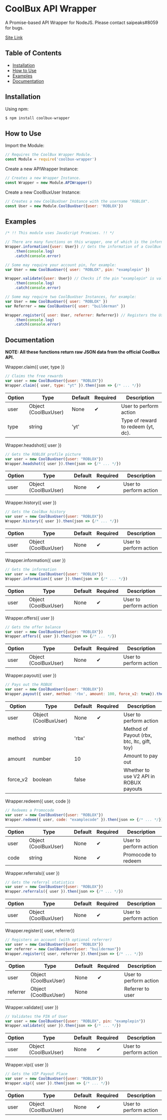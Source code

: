 # CoolBux API Wrapper
A Promise-based API Wrapper for NodeJS.
Please contact saipeaks#8059 for bugs.

[Site Link](https://coolbux.live/)

## Table of Contents

- [Installation](#Installation)
- [How to Use](#how-to-use)
- [Examples](#examples)
- [Documentation](#documentation)

## Installation

Using npm:
```bash
$ npm install coolbux-wrapper
```

## How to Use

Import the Module:
```js
// Requires the CoolBux Wrapper Module.
const Module = require('coolbux-wrapper')
```

Create a new APIWrapper Instance:
```js
// Creates a new Wrapper Instance.
const Wrapper = new Module.APIWrapper()
```

Create a new CoolBuxUser Instance:

```js
// Creates a new CoolBuxUser Instance with the username "ROBLOX".
const User = new Module.CoolBuxUser({user: 'ROBLOX'})
```

## Examples

```js
/* !! This module uses JavaScript Promises. !! */

// There are many functions on this wrapper, one of which is the information function:
Wrapper.information({user: User}) // Gets the information of a CoolBux User.
    .then(console.log)
    .catch(console.error)

// Some may require your account pin, for example:
var User = new CoolBuxUser({ user: "ROBLOX", pin: "examplepin" })

Wrapper.validate({user: User}) // Checks if the pin "examplepin" is valid.
    .then(console.log)
    .catch(console.error)

// Some may require two CoolBuxUser Instances, for example:
var User = new CoolBuxUser({ user: "ROBLOX" })
var Referrer = new CoolBuxUser({ user: "builderman" })

Wrapper.register({ user: User, referrer: Referrer}) // Registers the User account with the referral of Referrer.
    .then(console.log)
    .catch(console.error)
```

## Documentation
**NOTE: All these functions return raw JSON data from the official CoolBux API.**

Wrapper.claim({ user, type })
```js
// Claims the free rewards
var user = new CoolBuxUser({user: "ROBLOX"})
Wrapper.claim({ user, type: "yt" }).then(json => {/* ... */})
```

 Option | Type | Default | Required | Description 
 --- | --- | --- | --- | ---
user | Object (CoolBuxUser) | None | ✔ |User to perform action
type | string | 'yt' |   | Type of reward to redeem (yt, dc).

Wrapper.headshot({ user })
```js
// Gets the ROBLOX profile picture
var user = new CoolBuxUser({user: "ROBLOX"})
Wrapper.headshot({ user }).then(json => {/* ... */})
```

 Option | Type | Default | Required | Description 
 --- | --- | --- | --- | ---
user | Object (CoolBuxUser) | None | ✔ | User to perform action

Wrapper.history({ user })
```js
// Gets the CoolBux history
var user = new CoolBuxUser({user: "ROBLOX"})
Wrapper.history({ user }).then(json => {/* ... */})
```

 Option | Type | Default | Required | Description 
 --- | --- | --- | --- | ---
user | Object (CoolBuxUser) | None | ✔ | User to perform action

Wrapper.information({ user })
```js
// Gets the information
var user = new CoolBuxUser({user: "ROBLOX"})
Wrapper.information({ user }).then(json => {/* ... */})
```

 Option | Type | Default | Required | Description 
 --- | --- | --- | --- | ---
user | Object (CoolBuxUser) | None | ✔ | User to perform action

Wrapper.offers({ user })
```js
// Gets the offer balance
var user = new CoolBuxUser({user: "ROBLOX"})
Wrapper.offers({ user }).then(json => {/* ... */})
```

 Option | Type | Default | Required | Description 
 --- | --- | --- | --- | ---
user | Object (CoolBuxUser) | None | ✔ | User to perform action

Wrapper.payout({ user })
```js
// Pays out the ROBUX
var user = new CoolBuxUser({user: "ROBLOX"})
Wrapper.payout({ user, method: 'rbx', amount: 100, force_v2: true}).then(json => {/* ... */})
```

 Option | Type | Default | Required | Description 
 --- | --- | --- | --- | ---
user | Object (CoolBuxUser) | None | ✔ | User to perform action
method | string | 'rbx' |   | Method of Payout (rbx, btc, ltc, gift, toy)
amount | number | 10 |   | Amount to pay out
force_v2 | boolean | false |   | Whether to use V2 API in ROBUX payouts

Wrapper.redeem({ user, code })
```js
// Redeems a Promocode
var user = new CoolBuxUser({user: "ROBLOX"})
Wrapper.redeem({ user, code: "examplecode" }).then(json => {/* ... */})
```

 Option | Type | Default | Required | Description 
 --- | --- | --- | --- | ---
user | Object (CoolBuxUser) | None | ✔ | User to perform action
code | string | None | ✔ | Promocode to redeem

Wrapper.referrals({ user })
```js
// Gets the referral statistics
var user = new CoolBuxUser({user: "ROBLOX"})
Wrapper.referrals({ user }).then(json => {/* ... */})
```

 Option | Type | Default | Required | Description 
 --- | --- | --- | --- | ---
user | Object (CoolBuxUser) | None | ✔ | User to perform action

Wrapper.register({ user, referrer})
```js
// Registers an account (with optional referrer)
var user = new CoolBuxUser({user: "ROBLOX"})
var referrer = new CoolBuxUser({user: "builderman"})
Wrapper.register({ user, referrer }).then(json => {/* ... */})
```

 Option | Type | Default | Required | Description 
 --- | --- | --- | --- | ---
user | Object (CoolBuxUser) | None | ✔ | User to perform action
referrer | Object (CoolBuxUser) | None |   | Referrer to user

Wrapper.validate({ user })
```js
// Validates the PIN of User
var user = new CoolBuxUser({user: "ROBLOX", pin: "examplepin"})
Wrapper.validate({ user }).then(json => {/* ... */})
```

 Option | Type | Default | Required | Description 
 --- | --- | --- | --- | ---
user | Object (CoolBuxUser) | None | ✔ | User to perform action

Wrapper.vip({ user })
```js
// Gets the VIP Payout Place
var user = new CoolBuxUser({user: "ROBLOX"})
Wrapper.vip({ user }).then(json => {/* ... */})
```

 Option | Type | Default | Required | Description 
 --- | --- | --- | --- | ---
user | Object (CoolBuxUser) | None | ✔ | User to perform action